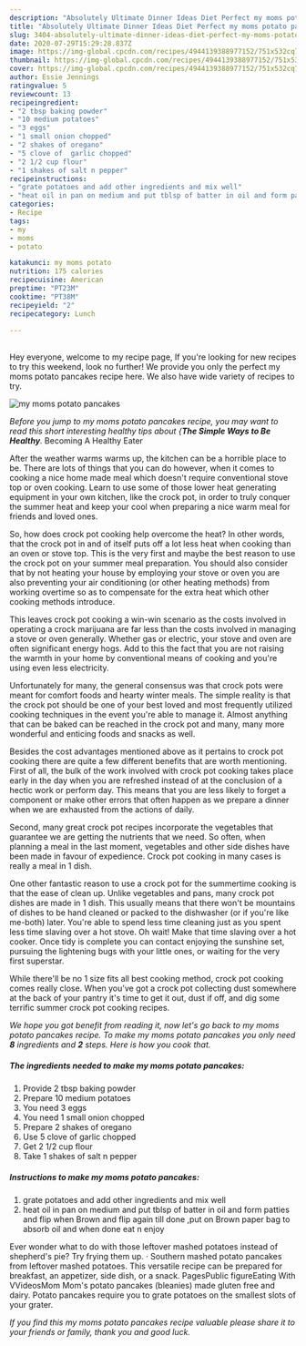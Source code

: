 ```yaml
---
description: "Absolutely Ultimate Dinner Ideas Diet Perfect my moms potato pancakes"
title: "Absolutely Ultimate Dinner Ideas Diet Perfect my moms potato pancakes"
slug: 3404-absolutely-ultimate-dinner-ideas-diet-perfect-my-moms-potato-pancakes
date: 2020-07-29T15:29:28.837Z
image: https://img-global.cpcdn.com/recipes/4944139388977152/751x532cq70/my-moms-potato-pancakes-recipe-main-photo.jpg
thumbnail: https://img-global.cpcdn.com/recipes/4944139388977152/751x532cq70/my-moms-potato-pancakes-recipe-main-photo.jpg
cover: https://img-global.cpcdn.com/recipes/4944139388977152/751x532cq70/my-moms-potato-pancakes-recipe-main-photo.jpg
author: Essie Jennings
ratingvalue: 5
reviewcount: 13
recipeingredient:
- "2 tbsp baking powder"
- "10 medium potatoes"
- "3 eggs"
- "1 small onion chopped"
- "2 shakes of oregano"
- "5 clove of  garlic chopped"
- "2 1/2 cup flour"
- "1 shakes of salt n pepper"
recipeinstructions:
- "grate potatoes and add other ingredients and mix well"
- "heat oil in pan on medium and put tblsp of batter in oil and form patties and flip when Brown and flip again till done ,put on Brown paper bag to absorb oil and when done eat n enjoy"
categories:
- Recipe
tags:
- my
- moms
- potato

katakunci: my moms potato 
nutrition: 175 calories
recipecuisine: American
preptime: "PT23M"
cooktime: "PT38M"
recipeyield: "2"
recipecategory: Lunch

---
```

<br>
Hey everyone, welcome to my recipe page, If you're looking for new recipes to try this weekend, look no further! We provide you only the perfect my moms potato pancakes recipe here. We also have wide variety of recipes to try.
<br>


![my moms potato pancakes](https://img-global.cpcdn.com/recipes/4944139388977152/751x532cq70/my-moms-potato-pancakes-recipe-main-photo.jpg)

<i>Before you jump to my moms potato pancakes recipe, you may want to read this short interesting healthy tips about {<strong>The Simple Ways to Be Healthy</strong>.</i>
Becoming A Healthy Eater


After the weather warms warms up, the kitchen can be a horrible place to be. There are lots of things that you can do however, when it comes to cooking a nice home made meal which doesn't require conventional stove top or oven cooking. Learn to use some of those lower heat generating equipment in your own kitchen, like the crock pot, in order to truly conquer the summer heat and keep your cool when preparing a nice warm meal for friends and loved ones.

So, how does crock pot cooking help overcome the heat? In other words, that the crock pot in and of itself puts off a lot less heat when cooking than an oven or stove top. This is the very first and maybe the best reason to use the crock pot on your summer meal preparation. You should also consider that by not heating your house by employing your stove or oven you are also preventing your air conditioning (or other heating methods) from working overtime so as to compensate for the extra heat which other cooking methods introduce.

This leaves crock pot cooking a win-win scenario as the costs involved in operating a crock marijuana are far less than the costs involved in managing a stove or oven generally. Whether gas or electric, your stove and oven are often significant energy hogs. Add to this the fact that you are not raising the warmth in your home by conventional means of cooking and you're using even less electricity.

Unfortunately for many, the general consensus was that crock pots were meant for comfort foods and hearty winter meals.  The simple reality is that the crock pot should be one of your best loved and most frequently utilized cooking techniques in the event you're able to manage it.  Almost anything that can be baked can be reached in the crock pot and many, many more wonderful and enticing foods and snacks as well.



Besides the cost advantages mentioned above as it pertains to crock pot cooking there are quite a few different benefits that are worth mentioning. First of all, the bulk of the work involved with crock pot cooking takes place early in the day when you are refreshed instead of at the conclusion of a hectic work or perform day. This means that you are less likely to forget a component or make other errors that often happen as we prepare a dinner when we are exhausted from the actions of daily.

Second, many great crock pot recipes incorporate the vegetables that guarantee we are getting the nutrients that we need. So often, when planning a meal in the last moment, vegetables and other side dishes have been made in favour of expedience. Crock pot cooking in many cases is really a meal in 1 dish.

One other fantastic reason to use a crock pot for the summertime cooking is that the ease of clean up.  Unlike vegetables and pans, many crock pot dishes are made in 1 dish. This usually means that there won't be mountains of dishes to be hand cleaned or packed to the dishwasher (or if you're like me-both) later. You're able to spend less time cleaning just as you spent less time slaving over a hot stove. Oh wait! Make that time slaving over a hot cooker. Once tidy is complete you can contact enjoying the sunshine set, pursuing the lightening bugs with your little ones, or waiting for the very first superstar.

While there'll be no 1 size fits all best cooking method, crock pot cooking comes really close. When you've got a crock pot collecting dust somewhere at the back of your pantry it's time to get it out, dust if off, and dig some terrific summer crock pot cooking recipes.


<i>We hope you got benefit from reading it, now let's go back to my moms potato pancakes recipe. To make my moms potato pancakes you only need <strong>8</strong> ingredients and <strong>2</strong> steps. Here is how you cook that.
</i>

##### The ingredients needed to make my moms potato pancakes:

1. Provide 2 tbsp baking powder
1. Prepare 10 medium potatoes
1. You need 3 eggs
1. You need 1 small onion chopped
1. Prepare 2 shakes of oregano
1. Use 5 clove of  garlic chopped
1. Get 2 1/2 cup flour
1. Take 1 shakes of salt n pepper


##### Instructions to make my moms potato pancakes:

1. grate potatoes and add other ingredients and mix well
1. heat oil in pan on medium and put tblsp of batter in oil and form patties and flip when Brown and flip again till done ,put on Brown paper bag to absorb oil and when done eat n enjoy


Ever wonder what to do with those leftover mashed potatoes instead of shepherd&#39;s pie? Try frying them up. · Southern mashed potato pancakes from leftover mashed potatoes. This versatile recipe can be prepared for breakfast, an appetizer, side dish, or a snack. PagesPublic figureEating With VVideosMom Mom&#39;s potato pancakes (bleanies) made gluten free and dairy. Potato pancakes require you to grate potatoes on the smallest slots of your grater. 

<i>If you find this my moms potato pancakes recipe valuable please share it to your friends or family, thank you and good luck.</i>
